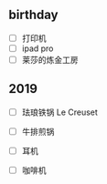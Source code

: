## birthday

- [ ] 打印机
- [ ] ipad pro
- [ ] 莱莎的炼金工房

## 2019

- [ ] 珐琅铁锅 Le Creuset
- [ ] 牛排煎锅
- [ ] 耳机
- [ ] 咖啡机

